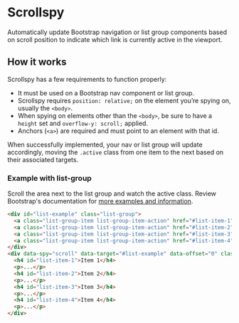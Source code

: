 # Scrollspy

<p class="lead">
Automatically update Bootstrap navigation or list group components based on scroll position to indicate which link is currently active in the viewport.
</p>

## How it works

Scrollspy has a few requirements to function properly:

- It must be used on a Bootstrap nav component or list group.
- Scrollspy requires `position: relative;` on the element you’re spying on, usually the `<body>`.
- When spying on elements other than the `<body>`, be sure to have a `height` set and `overflow-y: scroll;` applied.
- Anchors (`<a>`) are required and must point to an element with that id.

When successfully implemented, your nav or list group will update accordingly, moving the `.active` class from one item to the next based on their associated targets.

### Example with list-group

Scroll the area next to the list group and watch the active class. Review Bootstrap's documentation for [more examples and information](https://getbootstrap.com/docs/4.0/components/scrollspy/#example-in-navbar).

<!-- STORY -->

```html
<div id="list-example" class="list-group">
  <a class="list-group-item list-group-item-action" href="#list-item-1">Item 1</a>
  <a class="list-group-item list-group-item-action" href="#list-item-2">Item2</a>
  <a class="list-group-item list-group-item-action" href="#list-item-3">Item 3</a>
  <a class="list-group-item list-group-item-action" href="#list-item-4">Item 4</a>
</div>
<div data-spy="scroll" data-target="#list-example" data-offset="0" class="scrollspy-example">
  <h4 id="list-item-1">Item 1</h4>
  <p>...</p>
  <h4 id="list-item-2">Item 2</h4>
  <p>...</p>
  <h4 id="list-item-3">Item 3</h4>
  <p>...</p>
  <h4 id="list-item-4">Item 4</h4>
  <p>...</p>
</div>
```
